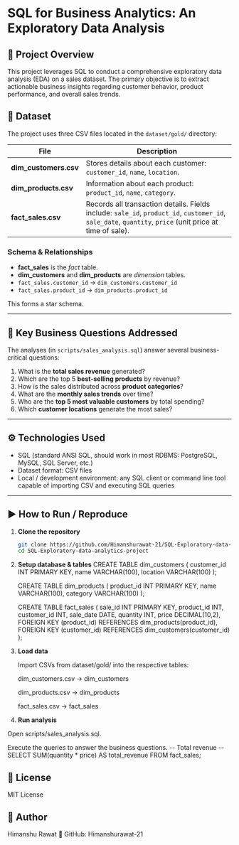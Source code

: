 # SQL for Business Analytics: An Exploratory Data Analysis

## 📌 Project Overview

This project leverages SQL to conduct a comprehensive exploratory data analysis (EDA) on a sales dataset. The primary objective is to extract actionable business insights regarding customer behavior, product performance, and overall sales trends.

## 📂 Dataset

The project uses three CSV files located in the `dataset/gold/` directory:

| File | Description |
|---|---|
| **dim_customers.csv** | Stores details about each customer: `customer_id`, `name`, `location`. |
| **dim_products.csv** | Information about each product: `product_id`, `name`, `category`. |
| **fact_sales.csv** | Records all transaction details. Fields include: `sale_id`, `product_id`, `customer_id`, `sale_date`, `quantity`, `price` (unit price at time of sale). |

### Schema & Relationships

- **fact_sales** is the *fact* table.  
- **dim_customers** and **dim_products** are *dimension* tables.  
- `fact_sales.customer_id` → `dim_customers.customer_id`  
- `fact_sales.product_id` → `dim_products.product_id`  

This forms a star schema.

---

## 🔎 Key Business Questions Addressed

The analyses (in `scripts/sales_analysis.sql`) answer several business-critical questions:

1. What is the **total sales revenue** generated?  
2. Which are the top 5 **best-selling products** by revenue?  
3. How is the sales distributed across **product categories**?  
4. What are the **monthly sales trends** over time?  
5. Who are the **top 5 most valuable customers** by total spending?  
6. Which **customer locations** generate the most sales?

---

## ⚙ Technologies Used

- SQL (standard ANSI SQL, should work in most RDBMS: PostgreSQL, MySQL, SQL Server, etc.)  
- Dataset format: CSV files  
- Local / development environment: any SQL client or command line tool capable of importing CSV and executing SQL queries

---

## ▶️ How to Run / Reproduce

1. **Clone the repository**  
   ```bash
   git clone https://github.com/Himanshurawat-21/SQL-Exploratory-data-analytics-project.git
   cd SQL-Exploratory-data-analytics-project
   
2. **Setup database & tables**
        CREATE TABLE dim_customers (
        customer_id INT PRIMARY KEY,
        name VARCHAR(100),
        location VARCHAR(100)
      );
      
      CREATE TABLE dim_products (
        product_id INT PRIMARY KEY,
        name VARCHAR(100),
        category VARCHAR(100)
      );
      
      CREATE TABLE fact_sales (
        sale_id INT PRIMARY KEY,
        product_id INT,
        customer_id INT,
        sale_date DATE,
        quantity INT,
        price DECIMAL(10,2),
        FOREIGN KEY (product_id) REFERENCES dim_products(product_id),
        FOREIGN KEY (customer_id) REFERENCES dim_customers(customer_id)
      );

3. **Load data**

     Import CSVs from dataset/gold/ into the respective tables:
     
     dim_customers.csv → dim_customers
     
     dim_products.csv → dim_products
     
     fact_sales.csv → fact_sales

4. **Run analysis**

  Open scripts/sales_analysis.sql.
  
  Execute the queries to answer the business questions.
  -- Total revenue --
   SELECT SUM(quantity * price) AS total_revenue
   FROM fact_sales;

## 📜 License
MIT License

## 👤 Author
Himanshu Rawat
🔗 GitHub: Himanshurawat-21
